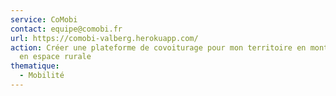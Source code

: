 ```yaml
---
service: CoMobi
contact: equipe@comobi.fr
url: https://comobi-valberg.herokuapp.com/
action: Créer une plateforme de covoiturage pour mon territoire en montagne ou
  en espace rurale
thematique:
  - Mobilité
---
```

